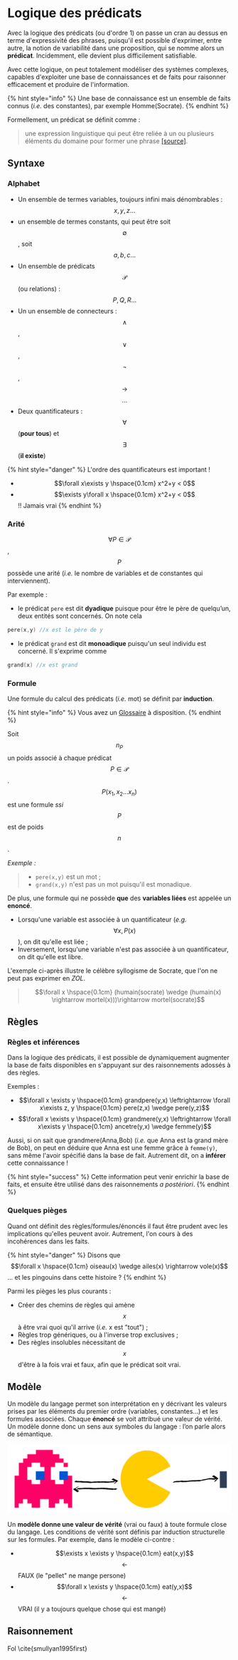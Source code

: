 # Logique des prédicats

Avec la logique des prédicats (ou d'ordre 1) on passe un cran au dessus en terme d'expressivité des phrases, puisqu'il est possible d'exprimer, entre autre, la notion de variabilité dans une proposition, qui se nomme alors un **prédicat**. Incidemment, elle devient plus difficilement satisfiable.

Avec cette logique, on peut totalement modéliser des systèmes complexes, capables d'exploiter une base de connaissances et de faits pour raisonner efficacement et produire de l'information.

{% hint style="info" %}
Une base de connaissance est un ensemble de faits connus (*i.e.* des constantes), par exemple Homme(Socrate).
{% endhint %}

Formellement, un prédicat se définit comme :
> une expression linguistique qui peut être reliée à un ou plusieurs éléments du domaine pour former une phrase [[source]](https://fr.wikipedia.org/wiki/Calcul_des_pr%C3%A9dicats).

## Syntaxe

### Alphabet

* Un ensemble de termes variables, toujours infini mais dénombrables : $$x,y,z\ldots$$
* un ensemble de termes constants, qui peut être soit $$\emptyset$$, soit $$a,b,c\ldots$$
* Un ensemble de prédicats $$\mathcal{P}$$ (ou relations) : $$P, Q, R\ldots$$
* Un un ensemble de connecteurs : $$\wedge$$, $$\vee$$, $$\lnot$$, $$\rightarrow$$ $$\ldots$$
* Deux quantificateurs : $$\forall$$ (**pour tous**) et $$\exists$$ (**il existe**)

{% hint style="danger" %}
L'ordre des quantificateurs est important !
* $$\forall x\exists y \hspace{0.1cm} x^2+y < 0$$
* $$\exists y\forall x \hspace{0.1cm} x^2+y < 0$$ !! Jamais vrai 
{% endhint %}


### Arité
$$\forall P \in \mathcal{P}$$, $$P$$ possède une arité (*i.e.* le nombre de variables et de constantes qui interviennent).

Par exemple :
* le prédicat `pere` est dit **dyadique** puisque pour être le père de quelqu’un, deux entités sont concernés. On note cela 
```c++
pere(x,y) //x est le père de y
```
* le prédicat `grand` est dit **monoadique** puisqu'un seul individu est concerné. Il s'exprime comme
```c++
grand(x) //x est grand 
```

### Formule
Une formule du calcul des prédicats (*i.e.* mot) se définit par **induction**.

{% hint style="info" %}
Vous avez un [Glossaire](../GLOSSARY.md) à disposition.
{% endhint %}

Soit $$n_P$$ un poids associé à chaque prédicat $$P \in \mathcal{P}$$. $$P(x_1,x_2\dots x_n)$$ est une formule *ssi* $$P$$ est de poids $$n$$.

*Exemple :*
> * `pere(x,y)` est un mot ;
> * `grand(x,y)` n'est pas un mot puisqu'il est monadique.

De plus, une formule qui ne possède **que** des **variables liées** est appelée un **enoncé**.

* Lorsqu'une variable est associée à un quantificateur (*e.g.* $$\forall x, P(x)$$), on dit qu'elle est liée ;
* Inversement, lorsqu'une variable n'est pas associée à un quantificateur, on dit qu'elle est libre.

L'exemple ci-après illustre le célèbre syllogisme de Socrate, que l'on ne peut pas exprimer en *ZOL*.
> $$\forall x \hspace{0.1cm}  (humain(socrate) \wedge (humain(x) \rightarrow mortel(x)))\rightarrow mortel(socrate)$$

## Règles

### Règles et inférences

Dans la logique des prédicats, il est possible de dynamiquement augmenter la base de faits disponibles en s'appuyant sur des raisonnements adossés à des règles.

Exemples :
* $$\forall x \exists y \hspace{0.1cm} grandpere(y,x) \leftrightarrow \forall x\exists z, y \hspace{0.1cm} pere(z,x) \wedge pere(y,z)$$
* $$\forall x \exists y \hspace{0.1cm} grandmere(y,x) \leftrightarrow \forall x\exists y \hspace{0.1cm} ancetre(y,x) \wedge femme(y)$$

Aussi, si on sait que grandmere(Anna,Bob) (*i.e.* que Anna est la grand mère de Bob), on peut en déduire que Anna est une femme grâce à `femme(y)`, sans même l'avoir spécifié dans la base de fait. Autrement dit, on a **inférer** cette connaissance ! 

{% hint style="success" %}
Cette information peut venir enrichir la base de faits, et ensuite être utilisé dans des raisonnements *a postériori*.
{% endhint %}

### Quelques pièges

Quand ont définit des règles/formules/énoncés il faut être prudent avec les implications qu'elles peuvent avoir. Autrement, l'on cours à des incohérences dans les faits.

{% hint style="danger" %}
Disons que $$\forall x \hspace{0.1cm} oiseau(x) \wedge ailes(x) \rightarrow vole(x)$$ ... et les pingouins dans cette histoire ?
{% endhint %}

Parmi les pièges les plus courants :
* Créer des chemins de règles qui amène $$x$$ à être vrai quoi qu'il arrive (*i.e.* x est "tout") ;
* Règles trop génériques, ou à l'inverse trop exclusives ;
* Des règles insolubles nécessitant de $$x$$ d'être à la fois vrai et faux, afin que le prédicat soit vrai.

## Modèle

Un modèle du langage permet son interprétation en y décrivant les valeurs prises par les éléments du premier ordre (variables, constantes...) et les formules associées. Chaque **énoncé** se voit attribué une valeur de vérité. Un modèle donne donc un sens aux symboles du langage : l’on parle alors de sémantique.

![Qui mange qui dans PacMan](assets/pacman_eat_relation.png)

Un **modèle donne une valeur de vérité** (vrai ou faux) à toute formule close du langage. Les conditions de vérité sont définis par induction structurelle sur les formules. Par exemple, dans le modèle ci-contre :

* $$\exists x \exists y \hspace{0.1cm} eat(x,y)$$ $$\leftarrow$$ FAUX (le "pellet" ne mange persone)
* $$\forall x \exists y \hspace{0.1cm} eat(y,x)$$ $$\leftarrow$$ VRAI (il y a toujours quelque chose qui est mangé)

## Raisonnement

Fol \cite{smullyan1995first}